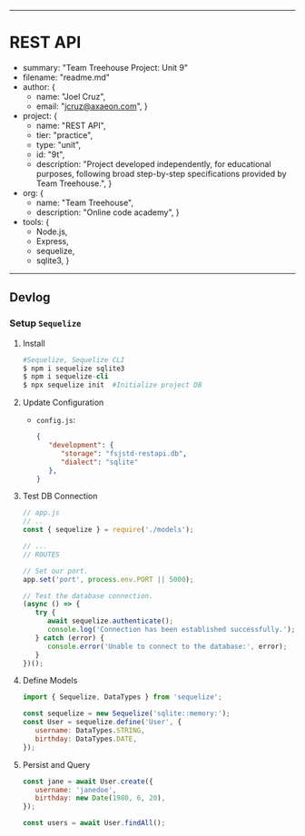 

----------------------------------------------------------------------------------------------------
# REST API
- summary: "Team Treehouse Project: Unit 9"
- filename: "readme.md"
- author: {
   - name: "Joel Cruz",
   - email: "jcruz@axaeon.com", }
- project: {
   - name: "REST API",
   - tier: "practice",
   - type: "unit",
   - id: "9t",
   - description: "Project developed independently, for educational purposes, following broad step-by-step specifications provided by Team Treehouse.", }
- org: {
   - name: "Team Treehouse",
   - description: "Online code academy", }
- tools: {
   - Node.js,
   - Express,
	- sequelize,
	- sqlite3, }



----------------------------------------------------------------------------------------------------
## Devlog

### Setup `Sequelize`
1. Install
   ```s
   #Sequelize, Sequelize CLI 
   $ npm i sequelize sqlite3
   $ npm i sequelize-cli
   $ npx sequelize init  #Initialize project DB
   ```
1. Update Configuration
   - `config.js`:
      ```json
      {
         "development": {
            "storage": "fsjstd-restapi.db",
            "dialect": "sqlite"
         },
      }
      ```
1. Test DB Connection
   ```javascript
   // app.js
   // ..
   const { sequelize } = require('./models');

   // ...
   // ROUTES

   // Set our port.
   app.set('port', process.env.PORT || 5000);

   // Test the database connection.
   (async () => {
      try {
         await sequelize.authenticate();
         console.log('Connection has been established successfully.');
      } catch (error) {
         console.error('Unable to connect to the database:', error);
      }
   })();
   ```



1. Define Models
   ```javascript
   import { Sequelize, DataTypes } from 'sequelize';

   const sequelize = new Sequelize('sqlite::memory:');
   const User = sequelize.define('User', {
      username: DataTypes.STRING,
      birthday: DataTypes.DATE,
   });
   ```
1. Persist and Query
   ```javascript
   const jane = await User.create({
      username: 'janedoe',
      birthday: new Date(1980, 6, 20),
   });

   const users = await User.findAll();
   ```